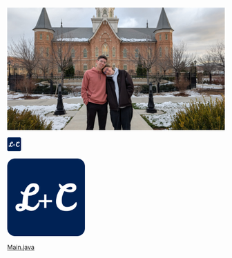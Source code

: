 ![5364369960152892216.jpg](5364369960152892216.jpg)

![favicon-32x32.png](favicon-32x32.png)

![apple-touch-icon.png](apple-touch-icon.png)

[Main.java](Main.java)